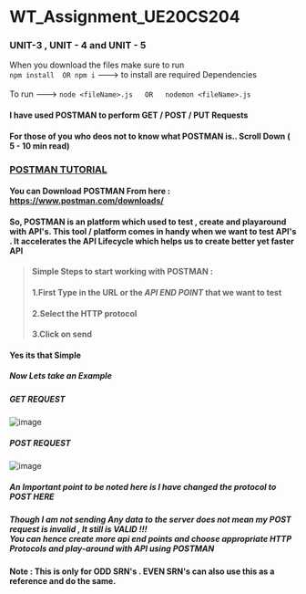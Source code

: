 # WT_Assignment_UE20CS204

### UNIT-3 , UNIT - 4 and UNIT - 5

When you download the files make sure to run <br> `npm install  OR npm i` ---> to install are required Dependencies <br><br> To run ---> `node <fileName>.js   OR   nodemon <fileName>.js` 
#### I have used POSTMAN to perform GET / POST / PUT Requests 
#### For those of you who deos not to know what POSTMAN is.. Scroll Down ( 5 - 10 min read)
### <ins> POSTMAN TUTORIAL </ins> <br>
#### You can Download POSTMAN From here : https://www.postman.com/downloads/

#### So, POSTMAN is an platform which used to test , create and playaround with API's. This tool / platform comes in handy when we want to test API's . It accelerates the API Lifecycle which helps us to create better yet faster API<br>

> #### Simple Steps to start working with POSTMAN : <br>
> #### 1.First Type in the URL or the _API END POINT_ that we want to test<br>
> #### 2.Select the HTTP protocol<br>
> #### 3.Click on send <br>
#### Yes its that Simple<br>
##### Now Lets take an Example<br>

##### **_GET REQUEST_**
![image](https://user-images.githubusercontent.com/72454785/145714131-a5ae61ed-377a-44a0-abb7-40f101bb6c10.png)

##### **_POST REQUEST_**
![image](https://user-images.githubusercontent.com/72454785/145714493-21d0372e-f810-484f-9ee7-147e8c244634.png)

##### An Important point to be noted here is I have changed the protocol to POST HERE
##### Though I am not sending Any data to the server does not mean my POST request is invalid , It still is VALID !!!<br>You can hence create more api end points and choose appropriate HTTP Protocols and play-around with API using POSTMAN


#### Note : This is only for ODD SRN's . EVEN SRN's can also use this as a reference and do the same.
